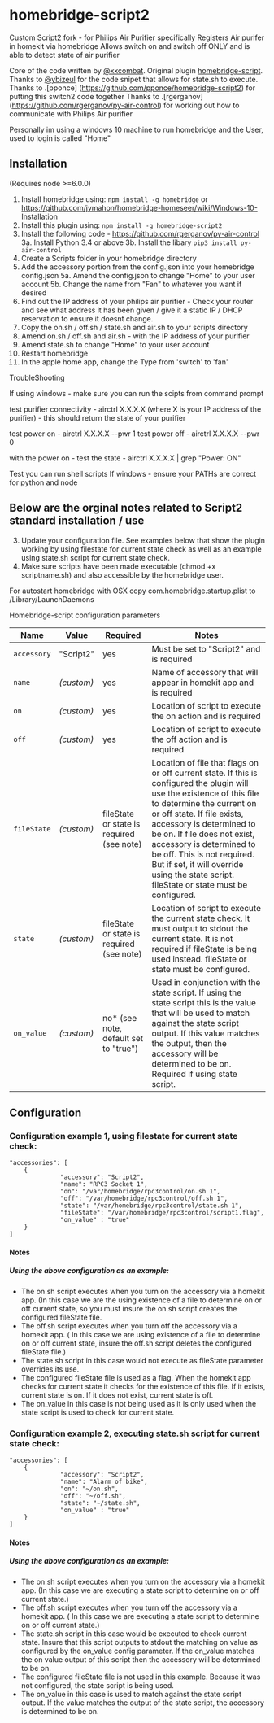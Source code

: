 homebridge-script2
==============

Custom Script2 fork - for Philips Air Purifier specifically
Registers Air purifer in homekit via homebridge
Allows switch on and switch off ONLY and is able to detect state of air purifier


Core of the code written by [@xxcombat](https://github.com/xxcombat/). 
Original plugin [homebridge-script](https://github.com/xxcombat/homebridge-script).
Thanks to [@ybizeul](https://github.com/ybizeul/) for the code snipet that allows for state.sh to execute. 
Thanks to .[pponce] (https://github.com/pponce/homebridge-script2) for putting this switch2 code together
Thanks to .[rgerganov] (https://github.com/rgerganov/py-air-control) for working out how to communicate with Philips Air purifier 

Personally im using a windows 10 machine to run homebridge and the User, used to login is called "Home"


## Installation
(Requires node >=6.0.0)

1. Install homebridge using: `npm install -g homebridge` or https://github.com/jvmahon/homebridge-homeseer/wiki/Windows-10-Installation
2. Install this plugin using: `npm install -g homebridge-script2`
3. Install the following code - https://github.com/rgerganov/py-air-control
3a. Install Python 3.4 or above
3b. Install the libary `pip3 install py-air-control`
4. Create a Scripts folder in your homebridge directory
5. Add the accessory portion from the config.json into your homebridge config.json
5a. Amend the config.json to change "Home" to your user account
5b. Change the name from "Fan" to whatever you want if desired
6. Find out the IP address of your philips air purifier - Check your router and see what address it has been given / give it a static IP /  DHCP reservation to ensure it doesnt change.
7. Copy the on.sh / off.sh / state.sh and air.sh to your scripts directory
8. Amend on.sh / off.sh and air.sh - with the IP address of your purifier
9. Amend state.sh to change "Home" to your user account
10. Restart homebridge
11. In the apple home app, change the Type from 'switch' to 'fan'


TroubleShooting

If using windows - 
make sure you can run the scipts from command prompt

test purifier connectivity - airctrl X.X.X.X (where X is your IP address of the purifier) - this should return the state of your purifier

test power on - airctrl X.X.X.X --pwr 1
test power off - airctrl X.X.X.X --pwr 0

with the power on - test the state - airctrl X.X.X.X | grep "Power: ON"

Test you can run shell scripts
If windows - ensure your PATHs are correct for python and node







Below are the orginal notes related to Script2 standard installation / use
----

3. Update your configuration file. See examples below that show the plugin working by using filestate for current state check as well as an example using state.sh script for current state check.
4. Make sure scripts have been made executable (chmod +x scriptname.sh) and also accessible by the homebridge user. 

For autostart homebridge with OSX copy com.homebridge.startup.plist to /Library/LaunchDaemons

Homebridge-script configuration parameters

Name | Value | Required | Notes
----------- | ------- | -------------- | --------------
`accessory` | "Script2" | yes | Must be set to "Script2" and is required
`name` | _(custom)_ | yes | Name of accessory that will appear in homekit app and is required
`on` | _(custom)_ | yes | Location of script to execute the on action and is required
`off` | _(custom)_ | yes | Location of script to execute the off action and is required
`fileState` | _(custom)_ | fileState or state is required (see note) | Location of file that flags on or off current state. If this is configured the plugin will use the existence of this file to determine the current on or off state. If file exists, accessory is determined to be on. If file does not exist, accessory is determined to be off. This is not required. But if set, it will override using the state script. fileState or state must be configured.
`state` | _(custom)_ | fileState or state is required (see note) | Location of script to execute the current state check. It must output to stdout the current state. It is not required if fileState is being used instead. fileState or state must be configured.
`on_value` | _(custom)_ | no* (see note, default set to "true") | Used in conjunction with the state script. If using the state script this is the value that will be used to match against the state script output. If this value matches the output, then the accessory will be determined to be on. Required if using state script.

## Configuration

### Configuration example 1, using filestate for current state check:

```
"accessories": [
	{
              "accessory": "Script2",
              "name": "RPC3 Socket 1",
              "on": "/var/homebridge/rpc3control/on.sh 1",
              "off": "/var/homebridge/rpc3control/off.sh 1",
              "state": "/var/homebridge/rpc3control/state.sh 1",
              "fileState": "/var/homebridge/rpc3control/script1.flag",
              "on_value" : "true"
	}
]
```
#### Notes
##### Using the above configuration as an example:
- The on.sh script executes when you turn on the accessory via a homekit app. (In this case we are the using existence of a file to determine on or off current state, so you must insure the on.sh script creates the configured fileState file.
- The off.sh script executes when you turn off the accessory via a homekit app. ( In this case we are using existence of a file to determine on or off current state, insure the off.sh script deletes the configured fileState file.)
- The state.sh script in this case would not execute as fileState parameter overrides its use.
- The configured fileState file is used as a flag. When the homekit app checks for current state it checks for the existence of this file. If it exists, current state is on. If it does not exist, current state is off.
- The on_value in this case is not being used as it is only used when the state script is used to check for current state.

### Configuration example 2, executing state.sh script for current state check:
```
"accessories": [
	{
              "accessory": "Script2",
              "name": "Alarm of bike",
              "on": "~/on.sh",
              "off": "~/off.sh",
              "state": "~/state.sh",
              "on_value" : "true"
	}
]
```
#### Notes
##### Using the above configuration as an example:
- The on.sh script executes when you turn on the accessory via a homekit app. (In this case we are executing a state script to determine on or off current state.)
- The off.sh script executes when you turn off the accessory via a homekit app. ( In this case we are executing a state script to determine on or off current state.)
- The state.sh script in this case would be executed to check current state.  Insure that this script outputs to stdout the matching on value as configured by the on_value config parameter. If the on_value matches the on value output of this script then the accessory will be determined to be on.
- The configured fileState file is not used in this example. Because it was not configured, the state script is being used.
- The on_value in this case is used to match against the state script output. If the value matches the output of the state script, the accessory is determined to be on.

